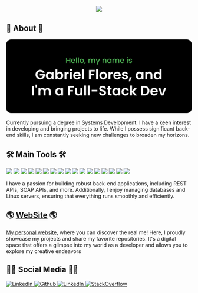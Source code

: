 <!--
**GabrielFlores8227/GabrielFlores8227** is a ✨ _special_ ✨ repository because its `README.md` (this file) appears on your GitHub profile.

Here are some ideas to get you started:

- 🔭 I’m currently working on ...
- 🌱 I’m currently learning ...
- 👯 I’m looking to collaborate on ...
- 🤔 I’m looking for help with ...
- 💬 Ask me about ...
- 📫 How to reach me: ...
- 😄 Pronouns: ...
- ⚡ Fun fact: ...
-->

<div align="center">
  <a href="https://www.gabriel-flores.dev/">
    <img src='https://user-images.githubusercontent.com/5713670/87202985-820dcb80-c2b6-11ea-9f56-7ec461c497c3.gif' height='150'>
  </a>
</div>

## 🚀 About 🚀

[![Gabriel Flores](https://github.com/GabrielFlores8227/GabrielFlores8227/blob/main/assets/banner.png)](https://www.gabriel-flores.dev/)

Currently pursuing a degree in Systems Development. I have a keen interest in developing and bringing projects to life. While I possess significant back-end skills, I am constantly seeking new challenges to broaden my horizons.

## 🛠️ Main Tools 🛠️

<p>
    <img src="https://img.shields.io/badge/-Aws-f9992e?style=for-the-badge&logo=Amazon&logoColor=white" />
    <img src="https://img.shields.io/badge/-Linux-029be5?style=for-the-badge&logo=Linux&logoColor=white" />
    <img src="https://img.shields.io/badge/-Debian-aa3031?style=for-the-badge&logo=Debian&logoColor=white" />
   <img src="https://img.shields.io/badge/-Fedora-029be5?style=for-the-badge&logo=Fedora&logoColor=white" />
    <img src="https://img.shields.io/badge/-Neovim-47973a?style=for-the-badge&logo=Neovim&logoColor=white" />
    <img src="https://img.shields.io/badge/-Nginx-47973a?style=for-the-badge&logo=Nginx&logoColor=white" />
    <img src="https://img.shields.io/badge/-Mysql-366d9d?style=for-the-badge&logo=Mysql&logoColor=white" />
    <img src="https://img.shields.io/badge/-MongoDB-47973a?style=for-the-badge&logo=mongodb&logoColor=white" />
    <img src="https://img.shields.io/badge/-Docker-366d9d?style=for-the-badge&logo=Docker&logoColor=white" />
    <img src="https://img.shields.io/badge/-Bash-47973a?style=for-the-badge&logo=Bash&logoColor=white" />
    <img src="https://img.shields.io/badge/-Python-366d9d?style=for-the-badge&logo=Pythont3&logoColor=white" />
    <img src="https://img.shields.io/badge/-NPM-CB3837?style=for-the-badge&logo=npm&logoColor=white" />
    <img src="https://img.shields.io/badge/-Typescript-366d9d?style=for-the-badge&logo=Typescript&logoColor=white" />
    <img src="https://img.shields.io/badge/-Node.js-47973a?style=for-the-badge&logo=Node.js&logoColor=white" />
    <img src="https://img.shields.io/badge/-JavaScript-f9992e?style=for-the-badge&logo=JavaScript&logoColor=white" />
    <img src="https://img.shields.io/badge/-HTML5-E34F26?style=for-the-badge&logo=html5&logoColor=white" />
    <img src="https://img.shields.io/badge/-CSS-366d9d?style=for-the-badge&logo=CSS3&logoColor=white" />
</p>

I have a passion for building robust back-end applications, including REST APIs, SOAP APIs, and more. Additionally, I enjoy managing databases and Linux servers, ensuring that everything runs smoothly and efficiently.

## 🌎 [WebSite](https://www.gabriel-flores.dev/) 🌎

[My personal website](https://www.gabriel-flores.dev/), where you can discover the real me! Here, I proudly showcase my projects and share my favorite repositories. It's a digital space that offers a glimpse into my world as a developer and allows you to explore my creative endeavors

##   👩‍💻 Social Media  👩‍💻
<p>
  <a href="https://mail.google.com/mail/?view=cm&fs=1&to=gabrielflores20032003@gmail.com" target="_blank">
    <img alt="LinkedIn" src="https://img.shields.io/badge/Gmail-%230077B5.svg?&style=for-the-badge&logo=Gmail&logoColor=white">
  </a> 
  <a href="https://github.com/GabrielFlores8227" target="_blank">
    <img alt="Github" src="https://img.shields.io/badge/GitHub-%2312100E.svg?&style=for-the-badge&logo=Github&logoColor=white" />
  </a> 
  <a href="https://www.linkedin.com/in/gabriel-de-almeida-flores-5aba77256/" target="_blank">
    <img alt="LinkedIn" src="https://img.shields.io/badge/linkedin-%230077B5.svg?&style=for-the-badge&logo=linkedin&logoColor=white">
  </a> 
  <a href="https://stackoverflow.com/users/20079378/gabriel-flores" target="_blank">
      <img alt="StackOverflow" src="https://img.shields.io/badge/StackOverflow-E34F26.svg?&style=for-the-badge&logo=StackOverflow&logoColor=white">
  </a> 
</p>


